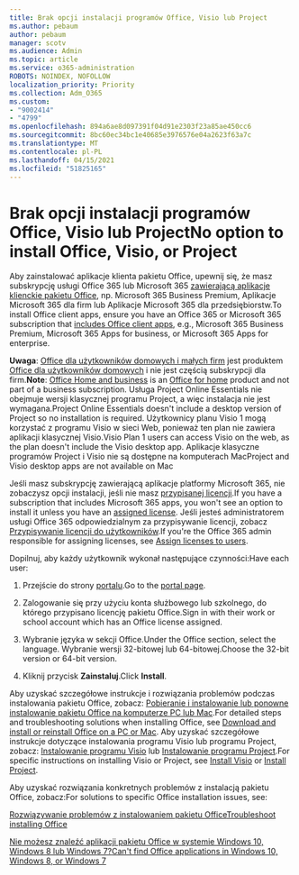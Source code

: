 ```yaml
---
title: Brak opcji instalacji programów Office, Visio lub Project
ms.author: pebaum
author: pebaum
manager: scotv
ms.audience: Admin
ms.topic: article
ms.service: o365-administration
ROBOTS: NOINDEX, NOFOLLOW
localization_priority: Priority
ms.collection: Adm_O365
ms.custom:
- "9002414"
- "4799"
ms.openlocfilehash: 894a6ae8d097391f04d91e2303f23a85ae450cc6
ms.sourcegitcommit: 8bc60ec34bc1e40685e3976576e04a2623f63a7c
ms.translationtype: MT
ms.contentlocale: pl-PL
ms.lasthandoff: 04/15/2021
ms.locfileid: "51825165"
---
```

# <a name="no-option-to-install-office-visio-or-project"></a><span data-ttu-id="1ddda-102">Brak opcji instalacji programów Office, Visio lub Project</span><span class="sxs-lookup"><span data-stu-id="1ddda-102">No option to install Office, Visio, or Project</span></span>

<span data-ttu-id="1ddda-103">Aby zainstalować aplikacje klienta pakietu Office, upewnij się, że masz subskrypcję usługi Office 365 lub Microsoft 365 [zawierającą aplikacje klienckie pakietu Office](https://support.office.com/article/office-for-home-and-office-for-business-plans-28cbc8cf-1332-4f04-9123-9b660abb629e), np. Microsoft 365 Business Premium, Aplikacje Microsoft 365 dla firm lub Aplikacje Microsoft 365 dla przedsiębiorstw.</span><span class="sxs-lookup"><span data-stu-id="1ddda-103">To install Office client apps, ensure you have an Office 365 or Microsoft 365 subscription that [includes Office client apps](https://support.office.com/article/office-for-home-and-office-for-business-plans-28cbc8cf-1332-4f04-9123-9b660abb629e), e.g., Microsoft 365 Business Premium, Microsoft 365 Apps for business, or Microsoft 365 Apps for enterprise.</span></span>

<span data-ttu-id="1ddda-104">**Uwaga**: [Office dla użytkowników domowych i małych firm](https://support.microsoft.com/office/office-for-home-and-office-for-business-plans-28cbc8cf-1332-4f04-9123-9b660abb629e) jest produktem [Office dla użytkowników domowych](https://support.office.com/article/28cbc8cf-1332-4f04-9123-9b660abb629e?wt.mc_id=Alchemy_ClientDIA) i nie jest częścią subskrypcji dla firm.</span><span class="sxs-lookup"><span data-stu-id="1ddda-104">**Note**: [Office Home and business](https://support.microsoft.com/office/office-for-home-and-office-for-business-plans-28cbc8cf-1332-4f04-9123-9b660abb629e) is an [Office for home](https://support.office.com/article/28cbc8cf-1332-4f04-9123-9b660abb629e?wt.mc_id=Alchemy_ClientDIA) product and not part of a business subscription.</span></span> <span data-ttu-id="1ddda-105">Usługa Project Online Essentials nie obejmuje wersji klasycznej programu Project, a więc instalacja nie jest wymagana.</span><span class="sxs-lookup"><span data-stu-id="1ddda-105">Project Online Essentials doesn't include a desktop version of Project so no installation is required.</span></span> <span data-ttu-id="1ddda-106">Użytkownicy planu Visio 1 mogą korzystać z programu Visio w sieci Web, ponieważ ten plan nie zawiera aplikacji klasycznej Visio.</span><span class="sxs-lookup"><span data-stu-id="1ddda-106">Visio Plan 1 users can access Visio on the web, as the plan doesn't include the Visio desktop app.</span></span> <span data-ttu-id="1ddda-107">Aplikacje klasyczne programów Project i Visio nie są dostępne na komputerach Mac</span><span class="sxs-lookup"><span data-stu-id="1ddda-107">Project and Visio desktop apps are not available on Mac</span></span>

<span data-ttu-id="1ddda-108">Jeśli masz subskrypcję zawierającą aplikacje platformy Microsoft 365, nie zobaczysz opcji instalacji, jeśli nie masz [przypisanej licencji](https://support.office.com/article/what-office-365-business-product-or-license-do-i-have-f8ab5e25-bf3f-4a47-b264-174b1ee925fd?wt.mc_id=scl_installoffice_home).</span><span class="sxs-lookup"><span data-stu-id="1ddda-108">If you have a subscription that includes Microsoft 365 apps, you won't see an option to install it unless you have an [assigned license](https://support.office.com/article/what-office-365-business-product-or-license-do-i-have-f8ab5e25-bf3f-4a47-b264-174b1ee925fd?wt.mc_id=scl_installoffice_home).</span></span> <span data-ttu-id="1ddda-109">Jeśli jesteś administratorem usługi Office 365 odpowiedzialnym za przypisywanie licencji, zobacz [Przypisywanie licencji do użytkowników](https://support.office.com/article/assign-licenses-to-users-in-office-365-for-business-997596b5-4173-4627-b915-36abac6786dc?wt.mc_id=scl_installoffice_home).</span><span class="sxs-lookup"><span data-stu-id="1ddda-109">If you're the Office 365 admin responsible for assigning licenses, see [Assign licenses to users](https://support.office.com/article/assign-licenses-to-users-in-office-365-for-business-997596b5-4173-4627-b915-36abac6786dc?wt.mc_id=scl_installoffice_home).</span></span>


<span data-ttu-id="1ddda-110">Dopilnuj, aby każdy użytkownik wykonał następujące czynności:</span><span class="sxs-lookup"><span data-stu-id="1ddda-110">Have each user:</span></span>

1. <span data-ttu-id="1ddda-111">Przejście do strony [portalu](https://portal.office.com/OLS/MySoftware.aspx).</span><span class="sxs-lookup"><span data-stu-id="1ddda-111">Go to the [portal page](https://portal.office.com/OLS/MySoftware.aspx).</span></span>

2. <span data-ttu-id="1ddda-112">Zalogowanie się przy użyciu konta służbowego lub szkolnego, do którego przypisano licencję pakietu Office.</span><span class="sxs-lookup"><span data-stu-id="1ddda-112">Sign in with their work or school account which has an Office license assigned.</span></span>

3. <span data-ttu-id="1ddda-113">Wybranie języka w sekcji Office.</span><span class="sxs-lookup"><span data-stu-id="1ddda-113">Under the Office section, select the language.</span></span> <span data-ttu-id="1ddda-114">Wybranie wersji 32-bitowej lub 64-bitowej.</span><span class="sxs-lookup"><span data-stu-id="1ddda-114">Choose the 32-bit version or 64-bit version.</span></span>

4. <span data-ttu-id="1ddda-115">Kliknij przycisk **Zainstaluj**.</span><span class="sxs-lookup"><span data-stu-id="1ddda-115">Click **Install**.</span></span>

<span data-ttu-id="1ddda-116">Aby uzyskać szczegółowe instrukcje i rozwiązania problemów podczas instalowania pakietu Office, zobacz: [Pobieranie i instalowanie lub ponowne instalowanie pakietu Office na komputerze PC lub Mac](https://support.office.com/article/4414eaaf-0478-48be-9c42-23adc4716658?wt.mc_id=Alchemy_ClientDIA).</span><span class="sxs-lookup"><span data-stu-id="1ddda-116">For detailed steps and troubleshooting solutions when installing Office, see [Download and install or reinstall Office on a PC or Mac](https://support.office.com/article/4414eaaf-0478-48be-9c42-23adc4716658?wt.mc_id=Alchemy_ClientDIA).</span></span> <span data-ttu-id="1ddda-117">Aby uzyskać szczegółowe instrukcje dotyczące instalowania programu Visio lub programu Project, zobacz: [Instalowanie programu Visio](https://support.office.com/article/f98f21e3-aa02-4827-9167-ddab5b025710) lub [Instalowanie programu Project](https://support.office.com/article/7059249b-d9fe-4d61-ab96-5c5bf435f281).</span><span class="sxs-lookup"><span data-stu-id="1ddda-117">For specific instructions on installing Visio or Project, see [Install Visio](https://support.office.com/article/f98f21e3-aa02-4827-9167-ddab5b025710) or [Install Project](https://support.office.com/article/7059249b-d9fe-4d61-ab96-5c5bf435f281).</span></span>

<span data-ttu-id="1ddda-118">Aby uzyskać rozwiązania konkretnych problemów z instalacją pakietu Office, zobacz:</span><span class="sxs-lookup"><span data-stu-id="1ddda-118">For solutions to specific Office installation issues, see:</span></span>

[<span data-ttu-id="1ddda-119">Rozwiązywanie problemów z instalowaniem pakietu Office</span><span class="sxs-lookup"><span data-stu-id="1ddda-119">Troubleshoot installing Office</span></span>](https://support.office.com/article/35ff2def-e0b2-4dac-9784-4cf212c1f6c2#BKMK_ErrorMessages)

[<span data-ttu-id="1ddda-120">Nie możesz znaleźć aplikacji pakietu Office w systemie Windows 10, Windows 8 lub Windows 7?</span><span class="sxs-lookup"><span data-stu-id="1ddda-120">Can't find Office applications in Windows 10, Windows 8, or Windows 7</span></span>](https://support.office.com/article/can-t-find-office-applications-in-windows-10-windows-8-or-windows-7-907ce545-6ae8-459b-8d9d-de6764a635d6)
